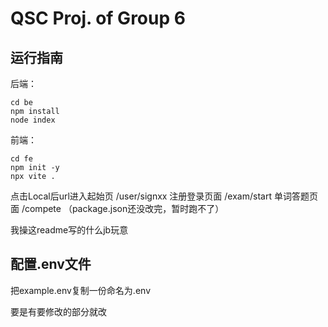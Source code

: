 # QSC Proj. of Group 6

## 运行指南
后端：

```
cd be
npm install
node index
```

前端：

```
cd fe
npm init -y
npx vite .
```

点击Local后url进入起始页
/user/signxx 注册登录页面
/exam/start 单词答题页面
/compete （package.json还没改完，暂时跑不了）

我操这readme写的什么jb玩意


## 配置.env文件

把example.env复制一份命名为.env

要是有要修改的部分就改